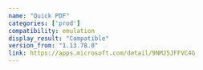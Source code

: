 ```yaml
---
name: "Quick PDF"
categories: ['prod']
compatibility: emulation
display_result: "Compatible"
version_from: "1.13.78.0"
link: https://apps.microsoft.com/detail/9NMJ5JFFVC4G
---
```

